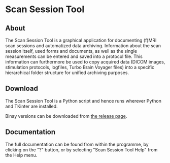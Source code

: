 Scan Session Tool
=================

About
-----
The Scan Session Tool is a graphical application for documenting (f)MRI scan
sessions and automatized data archiving. Information about the scan session
itself, used forms and documents, as well as the single measurements can be
entered and saved into a protocol file. This information can furthermore be
used to copy acquired data (DICOM images, stimulation protocols, logfiles,
Turbo Brain Voyager files) into a specific hierarchical folder structure for
unified archiving purposes.

Download
--------
The Scan Session Tool is a Python script and hence runs wherever Python and
TKinter are installed.

Binay versions can be downloaded from [the release page](https://github.com/fladd/ScanSessionTool/releases/latest).


Documentation
-------------
The full documentation can be found from within the programme, by clicking on
the "?" button, or by selecting "Scan Session Tool Help" from the Help menu.

